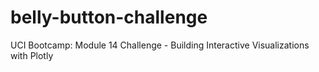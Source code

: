 # belly-button-challenge
UCI Bootcamp: Module 14 Challenge - Building Interactive Visualizations with Plotly
